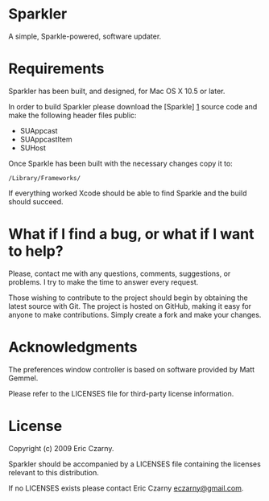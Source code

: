 # Sparkler

A simple, Sparkle-powered, software updater.

# Requirements

Sparkler has been built, and designed, for Mac OS X 10.5 or later.

In  order  to  build  Sparkler please download the [Sparkle] [1] source code and
make the following header files public:

  * SUAppcast
  * SUAppcastItem
  * SUHost

Once Sparkle has been built with the necessary changes copy it to:

    /Library/Frameworks/

If  everything  worked Xcode should be able to find Sparkle and the build should
succeed.

# What if I find a bug, or what if I want to help?

Please, contact me with any questions, comments, suggestions, or problems. I try
to  make the time to answer every request.

Those  wishing to contribute to the project should begin by obtaining the latest
source  with  Git. The project is hosted on GitHub, making it easy for anyone to
make contributions. Simply create a fork and make your changes.

# Acknowledgments

The preferences window controller is based on software provided by Matt Gemmel.

Please refer to the LICENSES file for third-party license information.

# License

Copyright (c) 2009 Eric Czarny.

Sparkler  should  be  accompanied  by  a  LICENSES  file containing the licenses
relevant to this distribution.

If no LICENSES exists please contact Eric Czarny <eczarny@gmail.com>.

[1]: http://sparkle.andymatuschak.org/
